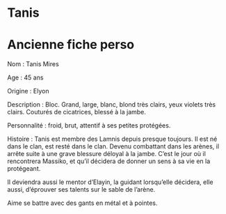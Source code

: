 # Tanis
# Ancienne fiche perso

Nom : Tanis Mires

Age : 45 ans

Origine : Elyon

Description : Bloc. Grand, large, blanc, blond très clairs, yeux violets très clairs. Couturés de cicatrices, blessé à la jambe.

Personnalité : froid, brut, attentif à ses petites protégées.

Histoire : Tanis est membre des Lamnis depuis presque toujours. Il est né dans le clan, est resté dans le clan. Devenu combattant dans les arènes, il arrête suite à une grave blessure déloyal à la jambe. C’est le jour où il rencontrera Massiko, et qu’il décidera de donner un sens à sa vie en la protégeant.

Il deviendra aussi le mentor d’Elayin, la guidant lorsqu’elle décidera, elle aussi, d’éprouver ses talents sur le sable de l’arène.

Aime se battre avec des gants en métal et à pointes.
